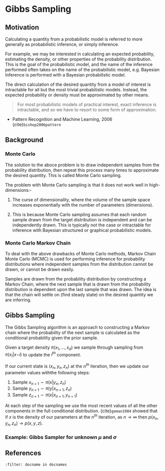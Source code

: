# Gibbs Sampling

## Motivation

Calculating a quantity from a probabilistic model is referred to more generally as probabilistic inference, or simply inference.

For example, we may be interested in calculating an expected probability, estimating the density, or other properties of the probability distribution. This is the goal of the probabilistic model, and the name of the inference performed often takes on the name of the probabilistic model, e.g. Bayesian Inference is performed with a Bayesian probabilistic model.

The direct calculation of the desired quantity from a model of interest is intractable for all but the most trivial probabilistic models. Instead, the expected probability or density must be approximated by other means.

> For most probabilistic models of practical interest, exact inference is intractable, and so we have to resort to some form of approximation.

- Pattern Recognition and Machine Learning, 2006 {cite}`bishop2006pattern`

## Background

### Monte Carlo

The solution to the aboce problem is to draw independent samples from the probability distribution, then repeat this process many times to approximate the desired quantity. This is called Monte Carlo sampling.

The problem with Monte Carlo sampling is that it does not work well in high-dimensions:-

1) The curse of dimensionality, where the volume of the sample space increases exponentially with the number of parameters (dimensions).

2) This is because Monte Carlo sampling assumes that each random sample drawn from the target distribution is independent and can be independently drawn. This is typically not the case or intractable for inference with Bayesian structured or graphical probabilistic models.

### Monte Carlo Markov Chain

To deal with the above drawbacks of Monte Carlo methods, Markov Chain Monte Carlo (MCMC) is used for performing inference for probability distributions where independent samples from the distribution cannot be drawn, or cannot be drawn easily.

Samples are drawn from the probability distribution by constructing a Markov Chain, where the next sample that is drawn from the probability distribution is dependent upon the last sample that was drawn. The idea is that the chain will settle on (find steady state) on the desired quantity we are inferring.

## Gibbs Sampling

The Gibbs Sampling algorithm is an approach to constructing a Markov chain where the probability of the next sample is calculated as the conditional probability given the prior sample.

Given a target density $\pi(x_1, \hdots, x_d)$ we sample through sampling from $\pi(x_i | x{-i})$ to update the $i^{th}$ component.

If our current state is $(x_n, y_n, z_n)$ at the $n^{th}$ iteration, then we update our parameter values withthe following steps:

1) Sample $x_{n+1} \sim \pi(x | y_n, z_n)$
2) Sample $y_{n+1} \sim \pi(y | x_{n+1}, z_n)$ 
3) Sample $z_{n+1} \sim \pi(x | x_{n+1}, y_{n+1})$ 
 
At each step of the sampling we use the most recent values of all the other components in the full conditional distribution. {cite}`geman1984` showed that if  $x$  is the density of our parameters at the $n^{th}$ iteration, as $n \rightarrow \infty$ then $p(x_n, y_n, z_n) \rightarrow p(x,y,z)$.

### Example: Gibbs Sampler for unknown $\mu$ and $\sigma$



## References

```{bibliography}
:filter: docname in docnames
```